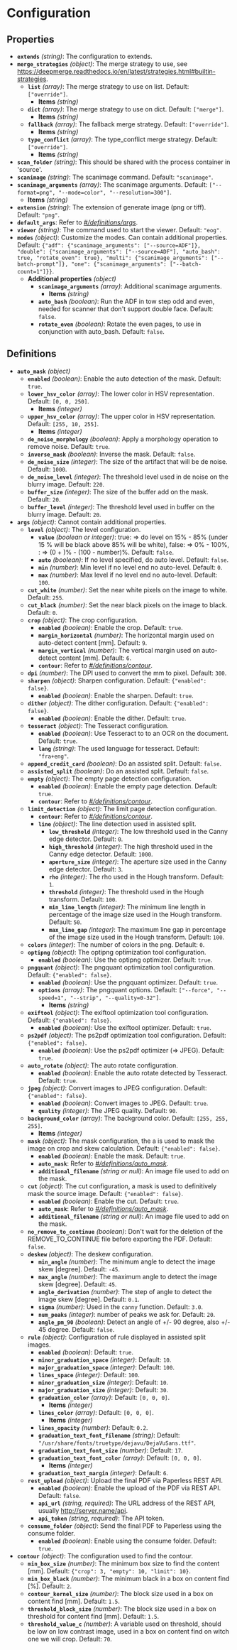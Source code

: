 # Configuration

## Properties

- <a id="properties/extends"></a>**`extends`** _(string)_: The configuration to extends.
- <a id="properties/merge_strategies"></a>**`merge_strategies`** _(object)_: The merge strategy to use, see https://deepmerge.readthedocs.io/en/latest/strategies.html#builtin-strategies.
  - <a id="properties/merge_strategies/properties/list"></a>**`list`** _(array)_: The merge strategy to use on list. Default: `["override"]`.
    - <a id="properties/merge_strategies/properties/list/items"></a>**Items** _(string)_
  - <a id="properties/merge_strategies/properties/dict"></a>**`dict`** _(array)_: The merge strategy to use on dict. Default: `["merge"]`.
    - <a id="properties/merge_strategies/properties/dict/items"></a>**Items** _(string)_
  - <a id="properties/merge_strategies/properties/fallback"></a>**`fallback`** _(array)_: The fallback merge strategy. Default: `["override"]`.
    - <a id="properties/merge_strategies/properties/fallback/items"></a>**Items** _(string)_
  - <a id="properties/merge_strategies/properties/type_conflict"></a>**`type_conflict`** _(array)_: The type_conflict merge strategy. Default: `["override"]`.
    - <a id="properties/merge_strategies/properties/type_conflict/items"></a>**Items** _(string)_
- <a id="properties/scan_folder"></a>**`scan_folder`** _(string)_: This should be shared with the process container in 'source'.
- <a id="properties/scanimage"></a>**`scanimage`** _(string)_: The scanimage command. Default: `"scanimage"`.
- <a id="properties/scanimage_arguments"></a>**`scanimage_arguments`** _(array)_: The scanimage arguments. Default: `["--format=png", "--mode=color", "--resolution=300"]`.
  - <a id="properties/scanimage_arguments/items"></a>**Items** _(string)_
- <a id="properties/extension"></a>**`extension`** _(string)_: The extension of generate image (png or tiff). Default: `"png"`.
- <a id="properties/default_args"></a>**`default_args`**: Refer to _[#/definitions/args](#definitions/args)_.
- <a id="properties/viewer"></a>**`viewer`** _(string)_: The command used to start the viewer. Default: `"eog"`.
- <a id="properties/modes"></a>**`modes`** _(object)_: Customize the modes. Can contain additional properties. Default: `{"adf": {"scanimage_arguments": ["--source=ADF"]}, "double": {"scanimage_arguments": ["--source=ADF"], "auto_bash": true, "rotate_even": true}, "multi": {"scanimage_arguments": ["--batch-prompt"]}, "one": {"scanimage_arguments": ["--batch-count=1"]}}`.
  - <a id="properties/modes/additionalProperties"></a>**Additional properties** _(object)_
    - <a id="properties/modes/additionalProperties/properties/scanimage_arguments"></a>**`scanimage_arguments`** _(array)_: Additional scanimage arguments.
      - <a id="properties/modes/additionalProperties/properties/scanimage_arguments/items"></a>**Items** _(string)_
    - <a id="properties/modes/additionalProperties/properties/auto_bash"></a>**`auto_bash`** _(boolean)_: Run the ADF in tow step odd and even, needed for scanner that don't support double face. Default: `false`.
    - <a id="properties/modes/additionalProperties/properties/rotate_even"></a>**`rotate_even`** _(boolean)_: Rotate the even pages, to use in conjunction with auto_bash. Default: `false`.

## Definitions

- <a id="definitions/auto_mask"></a>**`auto_mask`** _(object)_
  - <a id="definitions/auto_mask/properties/enabled"></a>**`enabled`** _(boolean)_: Enable the auto detection of the mask. Default: `true`.
  - <a id="definitions/auto_mask/properties/lower_hsv_color"></a>**`lower_hsv_color`** _(array)_: The lower color in HSV representation. Default: `[0, 0, 250]`.
    - <a id="definitions/auto_mask/properties/lower_hsv_color/items"></a>**Items** _(integer)_
  - <a id="definitions/auto_mask/properties/upper_hsv_color"></a>**`upper_hsv_color`** _(array)_: The upper color in HSV representation. Default: `[255, 10, 255]`.
    - <a id="definitions/auto_mask/properties/upper_hsv_color/items"></a>**Items** _(integer)_
  - <a id="definitions/auto_mask/properties/de_noise_morphology"></a>**`de_noise_morphology`** _(boolean)_: Apply a morphology operation to remove noise. Default: `true`.
  - <a id="definitions/auto_mask/properties/inverse_mask"></a>**`inverse_mask`** _(boolean)_: Inverse the mask. Default: `false`.
  - <a id="definitions/auto_mask/properties/de_noise_size"></a>**`de_noise_size`** _(integer)_: The size of the artifact that will be de noise. Default: `1000`.
  - <a id="definitions/auto_mask/properties/de_noise_level"></a>**`de_noise_level`** _(integer)_: The threshold level used in de noise on the blurry image. Default: `220`.
  - <a id="definitions/auto_mask/properties/buffer_size"></a>**`buffer_size`** _(integer)_: The size of the buffer add on the mask. Default: `20`.
  - <a id="definitions/auto_mask/properties/buffer_level"></a>**`buffer_level`** _(integer)_: The threshold level used in buffer on the blurry image. Default: `20`.
- <a id="definitions/args"></a>**`args`** _(object)_: Cannot contain additional properties.
  - <a id="definitions/args/properties/level"></a>**`level`** _(object)_: The level configuration.
    - <a id="definitions/args/properties/level/properties/value"></a>**`value`** _(boolean or integer)_: true: => do level on 15% - 85% (under 15 % will be black above 85% will be white), false: => 0% - 100%, <number>: => (0 + <number>)% - (100 - number)%. Default: `false`.
    - <a id="definitions/args/properties/level/properties/auto"></a>**`auto`** _(boolean)_: If no level specified, do auto level. Default: `false`.
    - <a id="definitions/args/properties/level/properties/min"></a>**`min`** _(number)_: Min level if no level end no auto-level. Default: `0`.
    - <a id="definitions/args/properties/level/properties/max"></a>**`max`** _(number)_: Max level if no level end no auto-level. Default: `100`.
  - <a id="definitions/args/properties/cut_white"></a>**`cut_white`** _(number)_: Set the near white pixels on the image to white. Default: `255`.
  - <a id="definitions/args/properties/cut_black"></a>**`cut_black`** _(number)_: Set the near black pixels on the image to black. Default: `0`.
  - <a id="definitions/args/properties/crop"></a>**`crop`** _(object)_: The crop configuration.
    - <a id="definitions/args/properties/crop/properties/enabled"></a>**`enabled`** _(boolean)_: Enable the crop. Default: `true`.
    - <a id="definitions/args/properties/crop/properties/margin_horizontal"></a>**`margin_horizontal`** _(number)_: The horizontal margin used on auto-detect content [mm]. Default: `9`.
    - <a id="definitions/args/properties/crop/properties/margin_vertical"></a>**`margin_vertical`** _(number)_: The vertical margin used on auto-detect content [mm]. Default: `6`.
    - <a id="definitions/args/properties/crop/properties/contour"></a>**`contour`**: Refer to _[#/definitions/contour](#definitions/contour)_.
  - <a id="definitions/args/properties/dpi"></a>**`dpi`** _(number)_: The DPI used to convert the mm to pixel. Default: `300`.
  - <a id="definitions/args/properties/sharpen"></a>**`sharpen`** _(object)_: Sharpen configuration. Default: `{"enabled": false}`.
    - <a id="definitions/args/properties/sharpen/properties/enabled"></a>**`enabled`** _(boolean)_: Enable the sharpen. Default: `true`.
  - <a id="definitions/args/properties/dither"></a>**`dither`** _(object)_: The dither configuration. Default: `{"enabled": false}`.
    - <a id="definitions/args/properties/dither/properties/enabled"></a>**`enabled`** _(boolean)_: Enable the dither. Default: `true`.
  - <a id="definitions/args/properties/tesseract"></a>**`tesseract`** _(object)_: The Tesseract configuration.
    - <a id="definitions/args/properties/tesseract/properties/enabled"></a>**`enabled`** _(boolean)_: Use Tesseract to to an OCR on the document. Default: `true`.
    - <a id="definitions/args/properties/tesseract/properties/lang"></a>**`lang`** _(string)_: The used language for tesseract. Default: `"fra+eng"`.
  - <a id="definitions/args/properties/append_credit_card"></a>**`append_credit_card`** _(boolean)_: Do an assisted split. Default: `false`.
  - <a id="definitions/args/properties/assisted_split"></a>**`assisted_split`** _(boolean)_: Do an assisted split. Default: `false`.
  - <a id="definitions/args/properties/empty"></a>**`empty`** _(object)_: The empty page detection configuration.
    - <a id="definitions/args/properties/empty/properties/enabled"></a>**`enabled`** _(boolean)_: Enable the empty page detection. Default: `true`.
    - <a id="definitions/args/properties/empty/properties/contour"></a>**`contour`**: Refer to _[#/definitions/contour](#definitions/contour)_.
  - <a id="definitions/args/properties/limit_detection"></a>**`limit_detection`** _(object)_: The limit page detection configuration.
    - <a id="definitions/args/properties/limit_detection/properties/contour"></a>**`contour`**: Refer to _[#/definitions/contour](#definitions/contour)_.
    - <a id="definitions/args/properties/limit_detection/properties/line"></a>**`line`** _(object)_: The line detection used in assisted split.
      - <a id="definitions/args/properties/limit_detection/properties/line/properties/low_threshold"></a>**`low_threshold`** _(integer)_: The low threshold used in the Canny edge detector. Default: `0`.
      - <a id="definitions/args/properties/limit_detection/properties/line/properties/high_threshold"></a>**`high_threshold`** _(integer)_: The high threshold used in the Canny edge detector. Default: `1000`.
      - <a id="definitions/args/properties/limit_detection/properties/line/properties/aperture_size"></a>**`aperture_size`** _(integer)_: The aperture size used in the Canny edge detector. Default: `3`.
      - <a id="definitions/args/properties/limit_detection/properties/line/properties/rho"></a>**`rho`** _(integer)_: The rho used in the Hough transform. Default: `1`.
      - <a id="definitions/args/properties/limit_detection/properties/line/properties/threshold"></a>**`threshold`** _(integer)_: The threshold used in the Hough transform. Default: `100`.
      - <a id="definitions/args/properties/limit_detection/properties/line/properties/min_line_length"></a>**`min_line_length`** _(integer)_: The minimum line length in percentage of the image size used in the Hough transform. Default: `50`.
      - <a id="definitions/args/properties/limit_detection/properties/line/properties/max_line_gap"></a>**`max_line_gap`** _(integer)_: The maximum line gap in percentage of the image size used in the Hough transform. Default: `100`.
  - <a id="definitions/args/properties/colors"></a>**`colors`** _(integer)_: The number of colors in the png. Default: `0`.
  - <a id="definitions/args/properties/optipng"></a>**`optipng`** _(object)_: The optipng optimization tool configuration.
    - <a id="definitions/args/properties/optipng/properties/enabled"></a>**`enabled`** _(boolean)_: Use the optipng optimizer. Default: `true`.
  - <a id="definitions/args/properties/pngquant"></a>**`pngquant`** _(object)_: The pngquant optimization tool configuration. Default: `{"enabled": false}`.
    - <a id="definitions/args/properties/pngquant/properties/enabled"></a>**`enabled`** _(boolean)_: Use the pngquant optimizer. Default: `true`.
    - <a id="definitions/args/properties/pngquant/properties/options"></a>**`options`** _(array)_: The pngquant options. Default: `["--force", "--speed=1", "--strip", "--quality=0-32"]`.
      - <a id="definitions/args/properties/pngquant/properties/options/items"></a>**Items** _(string)_
  - <a id="definitions/args/properties/exiftool"></a>**`exiftool`** _(object)_: The exiftool optimization tool configuration. Default: `{"enabled": false}`.
    - <a id="definitions/args/properties/exiftool/properties/enabled"></a>**`enabled`** _(boolean)_: Use the exiftool optimizer. Default: `true`.
  - <a id="definitions/args/properties/ps2pdf"></a>**`ps2pdf`** _(object)_: The ps2pdf optimization tool configuration. Default: `{"enabled": false}`.
    - <a id="definitions/args/properties/ps2pdf/properties/enabled"></a>**`enabled`** _(boolean)_: Use the ps2pdf optimizer (=> JPEG). Default: `true`.
  - <a id="definitions/args/properties/auto_rotate"></a>**`auto_rotate`** _(object)_: The auto rotate configuration.
    - <a id="definitions/args/properties/auto_rotate/properties/enabled"></a>**`enabled`** _(boolean)_: Enable the auto rotate detected by Tesseract. Default: `true`.
  - <a id="definitions/args/properties/jpeg"></a>**`jpeg`** _(object)_: Convert images to JPEG configuration. Default: `{"enabled": false}`.
    - <a id="definitions/args/properties/jpeg/properties/enabled"></a>**`enabled`** _(boolean)_: Convert images to JPEG. Default: `true`.
    - <a id="definitions/args/properties/jpeg/properties/quality"></a>**`quality`** _(integer)_: The JPEG quality. Default: `90`.
  - <a id="definitions/args/properties/background_color"></a>**`background_color`** _(array)_: The background color. Default: `[255, 255, 255]`.
    - <a id="definitions/args/properties/background_color/items"></a>**Items** _(integer)_
  - <a id="definitions/args/properties/mask"></a>**`mask`** _(object)_: The mask configuration, the a is used to mask the image on crop and skew calculation. Default: `{"enabled": false}`.
    - <a id="definitions/args/properties/mask/properties/enabled"></a>**`enabled`** _(boolean)_: Enable the mask. Default: `true`.
    - <a id="definitions/args/properties/mask/properties/auto_mask"></a>**`auto_mask`**: Refer to _[#/definitions/auto_mask](#definitions/auto_mask)_.
    - <a id="definitions/args/properties/mask/properties/additional_filename"></a>**`additional_filename`** _(string or null)_: An image file used to add on the mask.
  - <a id="definitions/args/properties/cut"></a>**`cut`** _(object)_: The cut configuration, a mask is used to definitively mask the source image. Default: `{"enabled": false}`.
    - <a id="definitions/args/properties/cut/properties/enabled"></a>**`enabled`** _(boolean)_: Enable the cut. Default: `true`.
    - <a id="definitions/args/properties/cut/properties/auto_mask"></a>**`auto_mask`**: Refer to _[#/definitions/auto_mask](#definitions/auto_mask)_.
    - <a id="definitions/args/properties/cut/properties/additional_filename"></a>**`additional_filename`** _(string or null)_: An image file used to add on the mask.
  - <a id="definitions/args/properties/no_remove_to_continue"></a>**`no_remove_to_continue`** _(boolean)_: Don't wait for the deletion of the REMOVE_TO_CONTINUE file before exporting the PDF. Default: `false`.
  - <a id="definitions/args/properties/deskew"></a>**`deskew`** _(object)_: The deskew configuration.
    - <a id="definitions/args/properties/deskew/properties/min_angle"></a>**`min_angle`** _(number)_: The minimum angle to detect the image skew [degree]. Default: `-45`.
    - <a id="definitions/args/properties/deskew/properties/max_angle"></a>**`max_angle`** _(number)_: The maximum angle to detect the image skew [degree]. Default: `45`.
    - <a id="definitions/args/properties/deskew/properties/angle_derivation"></a>**`angle_derivation`** _(number)_: The step of angle to detect the image skew [degree]. Default: `0.1`.
    - <a id="definitions/args/properties/deskew/properties/sigma"></a>**`sigma`** _(number)_: Used in the `canny` function. Default: `3.0`.
    - <a id="definitions/args/properties/deskew/properties/num_peaks"></a>**`num_peaks`** _(integer)_: number of peaks we ask for. Default: `20`.
    - <a id="definitions/args/properties/deskew/properties/angle_pm_90"></a>**`angle_pm_90`** _(boolean)_: Detect an angle of +/- 90 degree, also +/- 45 degree. Default: `false`.
  - <a id="definitions/args/properties/rule"></a>**`rule`** _(object)_: Configuration of rule displayed in assisted split images.
    - <a id="definitions/args/properties/rule/properties/enabled"></a>**`enabled`** _(boolean)_: Default: `true`.
    - <a id="definitions/args/properties/rule/properties/minor_graduation_space"></a>**`minor_graduation_space`** _(integer)_: Default: `10`.
    - <a id="definitions/args/properties/rule/properties/major_graduation_space"></a>**`major_graduation_space`** _(integer)_: Default: `100`.
    - <a id="definitions/args/properties/rule/properties/lines_space"></a>**`lines_space`** _(integer)_: Default: `100`.
    - <a id="definitions/args/properties/rule/properties/minor_graduation_size"></a>**`minor_graduation_size`** _(integer)_: Default: `10`.
    - <a id="definitions/args/properties/rule/properties/major_graduation_size"></a>**`major_graduation_size`** _(integer)_: Default: `30`.
    - <a id="definitions/args/properties/rule/properties/graduation_color"></a>**`graduation_color`** _(array)_: Default: `[0, 0, 0]`.
      - <a id="definitions/args/properties/rule/properties/graduation_color/items"></a>**Items** _(integer)_
    - <a id="definitions/args/properties/rule/properties/lines_color"></a>**`lines_color`** _(array)_: Default: `[0, 0, 0]`.
      - <a id="definitions/args/properties/rule/properties/lines_color/items"></a>**Items** _(integer)_
    - <a id="definitions/args/properties/rule/properties/lines_opacity"></a>**`lines_opacity`** _(number)_: Default: `0.2`.
    - <a id="definitions/args/properties/rule/properties/graduation_text_font_filename"></a>**`graduation_text_font_filename`** _(string)_: Default: `"/usr/share/fonts/truetype/dejavu/DejaVuSans.ttf"`.
    - <a id="definitions/args/properties/rule/properties/graduation_text_font_size"></a>**`graduation_text_font_size`** _(number)_: Default: `17`.
    - <a id="definitions/args/properties/rule/properties/graduation_text_font_color"></a>**`graduation_text_font_color`** _(array)_: Default: `[0, 0, 0]`.
      - <a id="definitions/args/properties/rule/properties/graduation_text_font_color/items"></a>**Items** _(integer)_
    - <a id="definitions/args/properties/rule/properties/graduation_text_margin"></a>**`graduation_text_margin`** _(integer)_: Default: `6`.
  - <a id="definitions/args/properties/rest_upload"></a>**`rest_upload`** _(object)_: Upload the final PDF via Paperless REST API.
    - <a id="definitions/args/properties/rest_upload/properties/enabled"></a>**`enabled`** _(boolean)_: Enable the upload of the PDF via REST API. Default: `false`.
    - <a id="definitions/args/properties/rest_upload/properties/api_url"></a>**`api_url`** _(string, required)_: The URL address of the REST API, usually http://server.name/api.
    - <a id="definitions/args/properties/rest_upload/properties/api_token"></a>**`api_token`** _(string, required)_: The API token.
  - <a id="definitions/args/properties/consume_folder"></a>**`consume_folder`** _(object)_: Send the final PDF to Paperless using the consume folder.
    - <a id="definitions/args/properties/consume_folder/properties/enabled"></a>**`enabled`** _(boolean)_: Enable using the consume folder. Default: `true`.
- <a id="definitions/contour"></a>**`contour`** _(object)_: The configuration used to find the contour.
  - <a id="definitions/contour/properties/min_box_size"></a>**`min_box_size`** _(number)_: The minimum box size to find the content [mm]. Default: `{"crop": 3, "empty": 10, "limit": 10}`.
  - <a id="definitions/contour/properties/min_box_black"></a>**`min_box_black`** _(number)_: The minimum black in a box on content find [%]. Default: `2`.
  - <a id="definitions/contour/properties/contour_kernel_size"></a>**`contour_kernel_size`** _(number)_: The block size used in a box on content find [mm]. Default: `1.5`.
  - <a id="definitions/contour/properties/threshold_block_size"></a>**`threshold_block_size`** _(number)_: The block size used in a box on threshold for content find [mm]. Default: `1.5`.
  - <a id="definitions/contour/properties/threshold_value_c"></a>**`threshold_value_c`** _(number)_: A variable used on threshold, should be low on low contrast image, used in a box on content find on witch one we will crop. Default: `70`.
